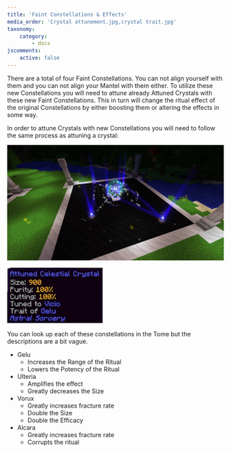 ```yaml
---
title: 'Faint Constellations & Effects'
media_order: 'Crystal attunement.jpg,crystal trait.jpg'
taxonomy:
    category:
        - docs
jscomments:
    active: false
---
```


There are a total of four Faint Constellations. You can not align yourself with them and you can not align your Mantel with them either. To utilize these new Constellations you will need to attune already Attuned Crystals with these new Faint Constellations. This in turn will change the ritual effect of the original Constellations by either boosting them or altering the effects in some way.

In order to attune Crystals with new Constellations you will need to follow the same process as attuning a crystal:

![Crystal attunement](Crystal%20attunement.jpg)

![Crystal Trait](crystal%20trait.jpg)

You can look up each of these constellations in the Tome but the descriptions are a bit vague.

* Gelu
	* Increases the Range of the Ritual
	* Lowers the Potency of the Ritual
* Ulteria
	* Amplifies the effect
	* Greatly decreases the Size
* Vorux
	* Greatly increases fracture rate
	* Double the Size
	* Double the Efficacy
* Alcara
	* Greatly increases fracture rate
	* Corrupts the ritual

